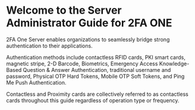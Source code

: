 # Welcome to the Server Administrator Guide for 2FA ONE

2FA One Server enables organizations to seamlessly bridge strong authentication to their applications.

Authentication methods include contactless RFID cards, PKI smart cards, magnetic stripe, 2-D Barcode, Biometrics, Emergency Access Knowledge-Based Question & Answer Authentication, traditional username and password, Physical OTP Hard Tokens, Mobile OTP Soft Tokens, and Ping Me Push Authentication.

Contactless and Proximity cards are collectively referred to as contactless cards throughout this guide regardless of operation type or frequency. 



